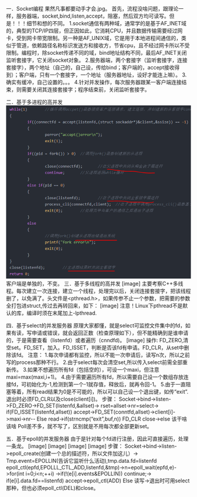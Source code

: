 一．Socket编程
果然凡事都要动手才会.jpg。
首先，流程没啥问题，跟理论一样，服务器端，socket,bind,listen,accept，阻塞，然后双方均可读写。但是！！！细节和想的不同。
1.socket通信有两种域，通常学的是基于AF_INET域的，典型的TCP/IP四层，但正因如此，它消耗CPU，并且数据传输需要经过网卡，受到网卡带宽限制。另一种是AF_UNIX域，它是用于本地进程间通信的，类似于管道，依赖路径名称标识发送方和接收方，节省cpu，且不经过网卡所以不受限制。编程时，除socket传递不同的域，bind地址结构不同，最后AF_INET关闭监听套接字，它关闭socket对象。
2.服务器端，两个套接字（监听套接字，连接套接字），两个地址（自己的，自己设，传给bind；客户端的，accept接收得到）；客户端，只有一个套接字，一个地址（服务器地址，设好才能连上嘛）。
3.确实有缓冲，自己设置的。。。
4.针对并发操作，每次服务器跟某一客户端连接结束，则需要关闭其连接套接字；程序结束前，关闭监听套接字。

二．基于多进程的高并发
![image](https://github.com/SnowWhite5/OS_Cpp/blob/master/%E9%AB%98%E5%B9%B6%E5%8F%91%E6%9C%8D%E5%8A%A1%E5%99%A8/%E5%A4%9A%E8%BF%9B%E7%A8%8B1.png)
客户端是单独的，不变。
三．基于多线程的高并发
[image]
主要考察C++多线程。每次建立一次连接，建立一个线程，处理完以后，关闭连接套接字，把该线程删了，以免满了。头文件是<pthread.h>，如果传参不止一个参数，把需要的参数全打包进struct,传过去再转回来，如下：
[image]
注意！Linux下pthread不是默认的库，编译时须在末尾加上-lpthread.

四．基于select的并发服务器
原理大家都懂，就是select可监控文件集中的fd，如果有读，写申请或错误，就会返回正数（检查原理如下），但不能精确到是谁申请的，于是需要查看（listenfd）或者遍历（cnndfd)。
[image]
操作:
FD_ZERO,清空set。FD_SET，加入。FD_ISSET，判断是否该fd有申请。FD_CLR，从set中删除该fd。
注意：
1.每次申请都有监控，所以不能一次申请后，读写n次，所以之前写的process那种不行。
2.由于select每次会清空set,所以传入select前需全部重新传。
3.如果不想遍历所有fd（包括空的），可设一个maxi，但注意maxi=max(maxi,i+1)。
4.由于需要遍历所有fd，所以需要自己设一个数组存放连接fd，可初始化为-1,检测到第一个-1就存值，释放后，就再令回-1。
5.由于一直阻塞等着，所有read结果为0是不可能的，所以可以自己设一个退出键，如传“exit”.退出时必须FD_CLR以及close(client[i])。
步骤：
Socket->bind->listen->FD_ZERO->FD_SET(listenfd,&allset)->
rset=allset->nr=select->
if(FD_ISSET(listenfd,allset)) accept->FD_SET(conntfd,allset)->client[i]->maxi->nr--
Else read->if(strncmp(“exit”,buf,n)) FD_CLR close->else 该干啥该啥
Poll差不多，就不写了，区别就是不用每次都全部更新set。

五．基于epoll的并发服务器
由于是针对每个fd进行注册，因此可直接遍历，处理一条龙。
[image]
[image]
[image]
[image]
步骤：
Socket->bind->listen->epoll_create(创建一个总的描述符，所以文件加这儿）->
Tmp.event=EPOLLIN(告诉它监听什么活动),tmp.data.fd=listenfd
epoll_ctl(epfd,EPOLLL_CTL_ADD,listenfd,&tmp)->n=epoll_wait(epfd,e)->for(int i=0;i<n;++i)
->if(!(e[i].events&EPOLLIN)) continue;->
if(e[i].data.fd==listenfd) accept->epoll_ctl(ADD)
Else 读写->退出时可用select那种，但也必须epoll_ctl(DEL)和close。
